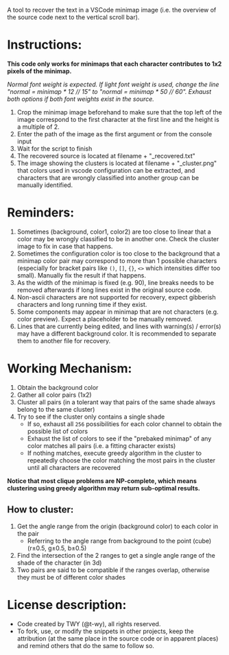 A tool to recover the text in a VSCode minimap image (i.e. the overview of the source code next to the vertical scroll bar).

# Instructions:
**This code only works for minimaps that each character contributes to 1x2 pixels of the minimap.**

_Normal font weight is expected. If light font weight is used, change the line "normal = minimap * 12 // 15" to "normal = minimap * 50 // 60". Exhaust both options if both font weights exist in the source._

1. Crop the minimap image beforehand to make sure that the top left of the image correspond to the first character at the first line and the height is a multiple of 2.
1. Enter the path of the image as the first argument or from the console input
1. Wait for the script to finish
1. The recovered source is located at filename + "_recovered.txt"
1. The image showing the clusters is located at filename + "_cluster.png" that colors used in vscode configuration can be extracted, and characters that are wrongly classified into another group can be manually identified.

# Reminders:
1. Sometimes (background, color1, color2) are too close to linear that a color may be wrongly classified to be in another one. Check the cluster image to fix in case that happens.
1. Sometimes the configuration color is too close to the background that a minimap color pair may correspond to more than 1 possible characters (especially for bracket pairs like `()`, `[]`, `{}`, `<>` which intensities differ too small). Manually fix the result if that happens.
1. As the width of the minimap is fixed (e.g. 90), line breaks needs to be removed afterwards if long lines exist in the original source code.
1. Non-ascii characters are not supported for recovery, expect gibberish characters and long running time if they exist.
1. Some components may appear in minimap that are not characters (e.g. color preview). Expect a placeholder to be manually removed.
1. Lines that are currently being edited, and lines with warning(s) / error(s) may have a different background color. It is recommended to separate them to another file for recovery.

# Working Mechanism:
1. Obtain the background color
1. Gather all color pairs (1x2)
1. Cluster all pairs (in a tolerant way that pairs of the same shade always belong to the same cluster)
1. Try to see if the cluster only contains a single shade
    - If so, exhaust all `256` possibilities for each color channel to obtain the possible list of colors
    - Exhaust the list of colors to see if the "prebaked minimap" of any color matches all pairs (i.e. a fitting character exists)
    - If nothing matches, execute greedy algorithm in the cluster to repeatedly choose the color matching the most pairs in the cluster until all characters are recovered

__**Notice that most clique problems are NP-complete, which means clustering using greedy algorithm may return sub-optimal results.**__

## How to cluster:
1. Get the angle range from the origin (background color) to each color in the pair
    - Referring to the angle range from background to the point (cube) (r±0.5, g±0.5, b±0.5)
1. Find the intersection of the 2 ranges to get a single angle range of the shade of the character (in 3d)
1. Two pairs are said to be compatible if the ranges overlap, otherwise they must be of different color shades

# License description:
- Code created by TWY (@t-wy), all rights reserved.
- To fork, use, or modify the snippets in other projects, keep the attribution (at the same place in the source code or in apparent places) and remind others that do the same to follow so.
